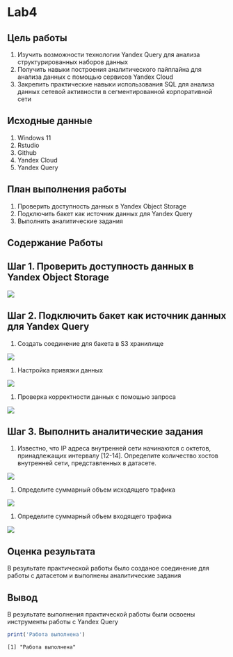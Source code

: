

# Lab4

## Цель работы

1.  Изучить возможности технологии Yandex Query для анализа
    структурированных наборов данных
2.  Получить навыки построения аналитического пайплайна для анализа
    данных с помощью сервисов Yandex Cloud
3.  Закрепить практические навыки использования SQL для анализа данных
    сетевой активности в сегментированной корпоративной сети

## Исходные данные

1.  Windows 11
2.  Rstudio
3.  Github
4.  Yandex Cloud
5.  Yandex Query

## План выполнения работы

1.  Проверить доступность данных в Yandex Object Storage
2.  Подключить бакет как источник данных для Yandex Query
3.  Выполнить аналитические задания

## Содержание Работы

## Шаг 1. Проверить доступность данных в Yandex Object Storage

![](https://github.com/ivansindacco/threat-hunting/blob/main/Lab4/IMG/4_11.png)

## Шаг 2. Подключить бакет как источник данных для Yandex Query

1.  Создать соединение для бакета в S3 хранилище

![](https://github.com/ivansindacco/threat-hunting/blob/main/Lab4/IMG/4_1.png)

1.  Настройка привязки данных

![](https://github.com/ivansindacco/threat-hunting/blob/main/Lab4/IMG/4_2.png)

1.  Проверка корректности данных с помошью запроса

![](https://github.com/ivansindacco/threat-hunting/blob/main/Lab4/IMG/4_3.png)

## Шаг 3. Выполнить аналитические задания

1.  Известно, что IP адреса внутренней сети начинаются с октетов,
    принадлежащих интервалу \[12-14\]. Определите количество хостов
    внутренней сети, представленных в датасете.

![](https://github.com/ivansindacco/threat-hunting/blob/main/Lab4/IMG/4_4.png)

1.  Определите суммарный объем исходящего трафика

![](https://github.com/ivansindacco/threat-hunting/blob/main/Lab4/IMG/4_5.png)

1.  Определите суммарный объем входящего трафика

![](https://github.com/ivansindacco/threat-hunting/blob/main/Lab4/IMG/4_6.png)

## Оценка результата

В результате практической работы было созданое соединение для работы с
датасетом и выполнены аналитические задания

## Вывод

В результате выполнения практической работы были освоены инструменты
работы с Yandex Query

``` r
print('Работа выполнена')
```

    [1] "Работа выполнена"
